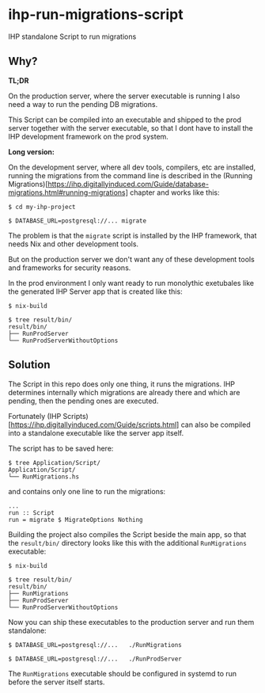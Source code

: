 # ihp-run-migrations-script
IHP standalone Script to run migrations

## Why?
**TL;DR**

On the production server, where the server executable is running I also need a way to run the pending DB migrations.

This Script can be compiled into an executable and shipped to the prod server together with the server executable,
so that I dont have to install the IHP development framework on the prod system.

**Long version:**

On the development server, where all dev tools, compilers, etc are installed, running the migrations from the command line is described in the (Running Migrations)[https://ihp.digitallyinduced.com/Guide/database-migrations.html#running-migrations] chapter and works like this:
```
$ cd my-ihp-project

$ DATABASE_URL=postgresql://... migrate
```

The problem is that the `migrate` script is installed by the IHP framework, that needs Nix and other development tools.

But on the production server we don't want any of these development tools and frameworks for security reasons.

In the prod environment I only want ready to run monolythic exetubales like the generated IHP Server app that is created like this:
```
$ nix-build

$ tree result/bin/
result/bin/
├── RunProdServer
└── RunProdServerWithoutOptions
```

## Solution
The Script in this repo does only one thing, it runs the migrations.
IHP determines internally which migrations are already there and which are pending, then the pending ones are executed.

Fortunately (IHP Scripts)[https://ihp.digitallyinduced.com/Guide/scripts.html] can also be compiled into a standalone executable like the server app itself.

The script has to be saved here:
```
$ tree Application/Script/
Application/Script/
└── RunMigrations.hs
```

and contains only one line to run the migrations:
```
...
run :: Script
run = migrate $ MigrateOptions Nothing
```

Building the project also compiles the Script beside the main app, so that the `result/bin/` directory looks like this with the additional `RunMigrations` executable:
```
$ nix-build

$ tree result/bin/
result/bin/
├── RunMigrations
├── RunProdServer
└── RunProdServerWithoutOptions
```

Now you can ship these executables to the production server and run them standalone:
```
$ DATABASE_URL=postgresql://...   ./RunMigrations

$ DATABASE_URL=postgresql://...   ./RunProdServer
```

The `RunMigrations` executable should be configured in systemd to run before the server itself starts.
